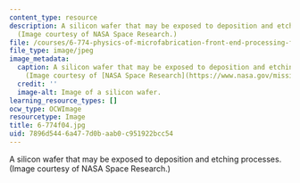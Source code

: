```yaml
---
content_type: resource
description: A silicon wafer that may be exposed to deposition and etching processes.
  (Image courtesy of NASA Space Research.)
file: /courses/6-774-physics-of-microfabrication-front-end-processing-fall-2004/7896d5446a477d0baab0c951922bcc54_6-774f04.jpg
file_type: image/jpeg
image_metadata:
  caption: A silicon wafer that may be exposed to deposition and etching processes.
    (Image courtesy of [NASA Space Research](https://www.nasa.gov/mission_pages/station/research/index.html).)
  credit: ''
  image-alt: Image of a silicon wafer.
learning_resource_types: []
ocw_type: OCWImage
resourcetype: Image
title: 6-774f04.jpg
uid: 7896d544-6a47-7d0b-aab0-c951922bcc54
---
```

A silicon wafer that may be exposed to deposition and etching processes. (Image courtesy of NASA Space Research.)


